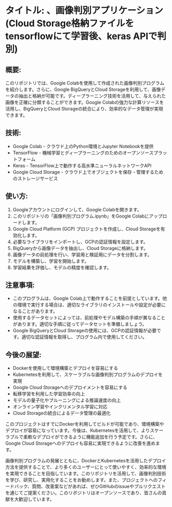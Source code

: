 # タイトル: 、画像判別アプリケーション (Cloud Storage格納ファイルをtensorflowにて学習後、keras APIで判別)

## 概要:
このリポジトリでは、Google Colabを使用して作成された画像判別プログラムを紹介します。さらに、Google BigQueryとCloud Storageを利用して、画像データの抽出と格納が可能です。ディープラーニング技術を活用して、与えられた画像を正確に分類することができます。Google Colabの強力な計算リソースを活用し、BigQueryとCloud Storageの統合により、効率的なデータ管理が実現できます。

## 技術:
- Google Colab - クラウド上のPython環境とJupyter Notebookを提供
- TensorFlow - 機械学習とディープラーニングのためのオープンソースプラットフォーム
- Keras - TensorFlow上で動作する高水準ニューラルネットワークAPI
- Google Cloud Storage - クラウド上でオブジェクトを保存・管理するためのストレージサービス

## 使い方:
1. Googleアカウントにログインして、Google Colabを開きます。
2. このリポジトリの「画像判別プログラム.ipynb」をGoogle Colabにアップロードします。
3. Google Cloud Platform (GCP) プロジェクトを作成し、Cloud Storageを有効化します。
4. 必要なライブラリをインポートし、GCPの認証情報を設定します。
5. BigQueryから画像データを抽出し、Cloud Storageに格納します。
6. 画像データの前処理を行い、学習用と検証用にデータを分割します。
7. モデルを構築し、学習を開始します。
8. 学習結果を評価し、モデルの精度を確認します。


## 注意事項:
- このプログラムは、Google Colab上で動作することを前提としています。他の環境で実行する場合は、適切なライブラリのインストールや設定が必要になることがあります。
- 使用するデータセットによっては、前処理やモデル構築の手順が異なることがあります。適切な手順に従ってデータセットを準備しましょう。
- Google BigQueryとCloud Storageの使用には、GCPの認証情報が必要です。適切な認証情報を取得し、プログラム内で使用してください。

## 今後の展望:
- Dockerを使用して環境構築とデプロイを容易にする
- Kubernetesを利用して、スケーラブルな画像判別プログラムのデプロイを実現
- Google Cloud Storageへのデプロイメントを容易にする
- 転移学習を利用した学習効率の向上
- モデルの量子化やプルーニングによる推論速度の向上
- オンライン学習やインクリメンタル学習に対応
- Cloud Storageの統合によるデータ管理の最適化

このプロジェクトはすでにDockerを利用してビルドが可能であり、環境構築やデプロイが容易になっています。今後は、Kubernetesを活用して、よりスケーラブルで柔軟なデプロイができるように機能追加を行う予定です。さらに、Google Cloud Storageへのデプロイも容易に実現できるように改善を進めます。

画像判別プログラムの発展とともに、DockerとKubernetesを活用したデプロイ方法を提供することで、より多くのユーザーにとって使いやすく、効率的な環境を実現できることを目指しています。このリポジトリを活用して、画像判別技術を学び、研究し、実用化することをお勧めします。また、プロジェクトへのフィードバック、質問、改善案などがあれば、ぜひGitHubのissueやプルリクエストを通じてご提案ください。このリポジトリはオープンソースであり、皆さんの貢献を大歓迎しています。
